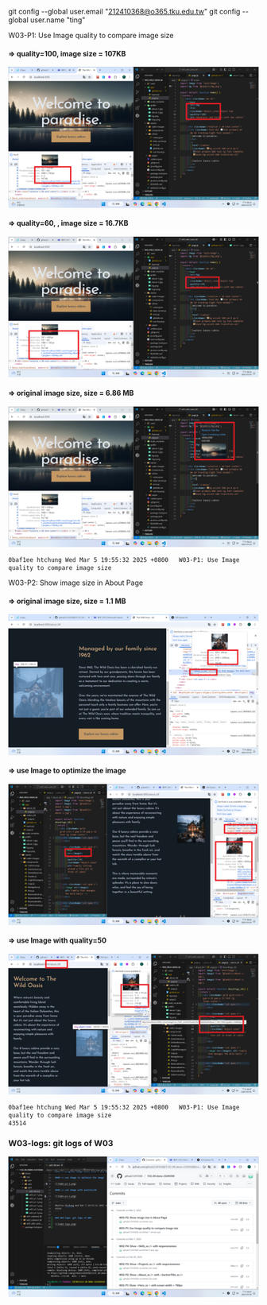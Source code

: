 git config --global user.email "212410368@o365.tku.edu.tw"
git config --global user.name "ting"

W03-P1: Use Image quality to compare image size

#### => quality=100, image size = 107KB

![](w03-p1-1.png)

#### => quality=60, , image size = 16.7KB

![](w03-p1-2.png)

#### => original image size, size = 6.86 MB

![](w03-p1-3.png)

```
0baf1ee htchung Wed Mar 5 19:55:32 2025 +0800   W03-P1: Use Image quality to compare image size
```

W03-P2: Show image size in About Page

#### => original image size, size = 1.1 MB

![](w03-p2-1.png)

#### => use Image to optimize the image

![](w03-p2-2.png)

#### => use Image with quality=50

![](w03-p2-3.png)

```
0baf1ee htchung Wed Mar 5 19:55:32 2025 +0800   W03-P1: Use Image quality to compare image size
43514
```

### W03-logs: git logs of W03

![](w03-logs.png)
